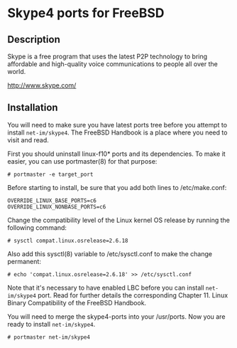 Skype4 ports for FreeBSD
========================

Description
-----------
Skype is a free program that uses the latest P2P technology to bring
affordable and high-quality voice communications to people all over
the world.

http://www.skype.com/

Installation
------------
You will need to make sure you have latest ports tree before you attempt to install `net-im/skype4`. The FreeBSD Handbook is a place where you need to visit and read. 

First you should uninstall linux-f10* ports and its dependencies. To make it easier, you can use portmaster(8) for that purpose:

    # portmaster -e target_port

Before starting to install, be sure that you add both lines to /etc/make.conf:

    OVERRIDE_LINUX_BASE_PORTS=c6
    OVERRIDE_LINUX_NONBASE_PORTS=c6
    
Change the compatibility level of the Linux kernel OS release by running the following command:

    # sysctl compat.linux.osrelease=2.6.18

Also add this sysctl(8) variable to /etc/sysctl.conf to make the change permanent:

    # echo 'compat.linux.osrelease=2.6.18' >> /etc/sysctl.conf

Note that it's necessary to have enabled LBC before you can install `net-im/skype4` port. Read for further details the corresponding Chapter 11. Linux Binary Compatibility of the FreeBSD Handbook.
    
You will need to merge the skype4-ports into your /usr/ports. Now you are ready to install `net-im/skype4`.

    # portmaster net-im/skype4

